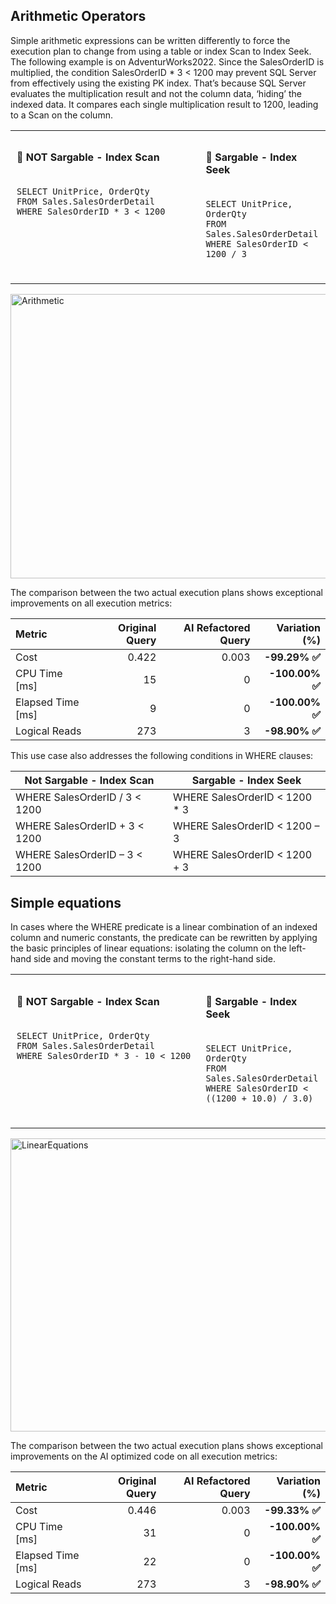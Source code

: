 ## Arithmetic Operators
Simple arithmetic expressions can be written differently to force the execution plan to change from using a table or index Scan to Index Seek. The following example is on AdventurWorks2022. Since the SalesOrderID is multiplied, the condition SalesOrderID * 3 < 1200 may prevent SQL Server from effectively using the existing PK index. That’s because SQL Server evaluates the multiplication result and not the column data, ‘hiding’ the indexed data. It compares each single multiplication result to 1200, leading to a Scan on the column.

<table style="width: 100%;">
  <tr>
    <td style="width: 60%; vertical-align: top; padding: 10px;">
      <h4>🔹 NOT Sargable - Index Scan</h4>
      <pre><code>
SELECT UnitPrice, OrderQty 
FROM Sales.SalesOrderDetail
WHERE SalesOrderID * 3 < 1200
      </code></pre>
    </td>
    <td style="width: 40%; vertical-align: top; padding: 10px;">
      <h4>🔹 Sargable - Index Seek</h4>
      <pre><code>
SELECT UnitPrice, OrderQty 
FROM Sales.SalesOrderDetail
WHERE SalesOrderID < 1200 / 3
      </code></pre>
    </td>
  </tr>
</table>

<div style="text-align: left;">
<img width="2553" height="455" alt="Arithmetic" src="https://github.com/user-attachments/assets/4bdaf2a6-bbed-439a-b146-45c43708f4e2" />
</div>

The comparison between the two actual execution plans shows exceptional improvements on all execution metrics:
<small>

| Metric            | Original Query | AI Refactored Query | Variation (%) |
|:------------------|---------------:|--------------------:|--------------:|
| Cost              | 0.422          | 0.003               | **-99.29% ✅**  |
| CPU Time [ms]     | 15             | 0                   | **-100.00% ✅** |
| Elapsed Time [ms] | 9              | 0                   | **-100.00% ✅** |
| Logical Reads     | 273            | 3                   | **-98.90% ✅**  |

</small>

This use case also addresses the following conditions in WHERE clauses:

| Not Sargable - Index Scan    | Sargable - Index Seek                      |
|-------------|-------------------------------------|
| WHERE SalesOrderID / 3 < 1200       | WHERE SalesOrderID < 1200 * 3      |
| WHERE SalesOrderID + 3 < 1200      | WHERE SalesOrderID < 1200 – 3          |
| WHERE SalesOrderID – 3 < 1200     | WHERE SalesOrderID < 1200 + 3       |


## Simple equations
In cases where the WHERE predicate is a linear combination of an indexed column and numeric constants, the predicate can be rewritten by applying the basic principles of linear equations: isolating the column on the left-hand side and moving the constant terms to the right-hand side.

<table style="width: 100%;">
  <tr>
    <td style="width: 60%; vertical-align: top; padding: 10px;">
      <h4>🔹 NOT Sargable - Index Scan</h4>
      <pre><code>
SELECT UnitPrice, OrderQty 
FROM Sales.SalesOrderDetail
WHERE SalesOrderID * 3 - 10 < 1200
      </code></pre>
    </td>
    <td style="width: 40%; vertical-align: top; padding: 10px;">
      <h4>🔹 Sargable - Index Seek</h4>
      <pre><code>
SELECT UnitPrice, OrderQty
FROM Sales.SalesOrderDetail
WHERE SalesOrderID < ((1200 + 10.0) / 3.0)
      </code></pre>
    </td>
  </tr>
</table>

<img width="1851" height="469" alt="LinearEquations" src="https://github.com/user-attachments/assets/30f99eaa-0ca5-4c7c-a8b4-8f52086761e8" />

The comparison between the two actual execution plans shows exceptional improvements on the AI optimized code on all execution metrics:
<small>

| Metric            | Original Query | AI Refactored Query | Variation (%) |
|:------------------|---------------:|--------------------:|--------------:|
| Cost              | 0.446          | 0.003               | **-99.33% ✅**  |
| CPU Time [ms]     | 31             | 0                   | **-100.00% ✅** |
| Elapsed Time [ms] | 22             | 0                   | **-100.00% ✅** |
| Logical Reads     | 273            | 3                   | **-98.90% ✅**  |

</small>




